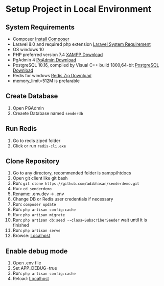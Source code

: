 # Setup Project in Local Environment

## System Requirements
- Composer [Install Composer](https://getcomposer.org/download/)
- Laravel 8.0 and required php extension [Laravel System Requirement](https://laravel.com/docs/8.x/deployment#server-requirements)
- OS windows 10
- PHP preferred version 7.4 [XAMPP Download](https://www.apachefriends.org/download.html)
- PgAdmin 4 [PgAdmin Download](https://www.pgadmin.org/download/pgadmin-4-windows/)
- PostgreSQL 10.16, compiled by Visual C++ build 1800,64-bit [PostgreSQL Download](https://www.enterprisedb.com/downloads/postgres-postgresql-downloads)
- Redis for windows [Redis Zip Download](https://dev.to/divshekhar/how-to-install-redis-on-windows-10-3e99)
- memory_limit=512M is prefarable 

## Create Database
1.  Open PGAdmin
2.  Creaete Database named `senderdb`

## Run Redis
1. Go to redis ziped folder
2. Click or run `redis-cli.exe`

## Clone Repository
1.  Go to any directory, recommended folder is xampp/htdocs
2.  Open git client like git bash
3.  Run: `git clone https://github.com/adibhasan/senderdemo.git`
4.  Run: `cd senderdemo`
5.  Rename: .env.dev -> .env
6.  Change DB or Redis user credentials if necessary
7.  Run: `composer update`
8.  Run: `php artisan config:cache`
9.  Run: `php artisan migrate`
10. Run: `php artisan db:seed --class=SubscriberSeeder`  wait until it is finished
11. Run: `php artisan serve`
12. Browse: [Localhost](http://127.0.0.1:8000/)

## Enable debug mode 
1. Open .env file
2. Set APP_DEBUG=true
3. Run: `php artisan config:cache`
4. Reload: [Localhost](http://127.0.0.1:8000/)



